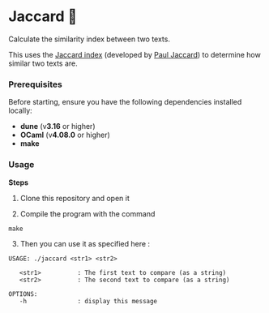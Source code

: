 # Jaccard 🧬

Calculate the similarity index between two texts.

This uses the [Jaccard index](https://en.wikipedia.org/wiki/Jaccard_index) (developed by [Paul Jaccard](https://en.wikipedia.org/wiki/Paul_Jaccard)) to determine how similar two texts are.


### Prerequisites

Before starting, ensure you have the following dependencies installed locally:

- **dune** (v**3.16** or higher)
- **OCaml** (v**4.08.0** or higher)
- **make**

### Usage

**Steps**

1. Clone this repository and open it

2. Compile the program with the command

```
make
```

3. Then you can use it as specified here :

```
USAGE: ./jaccard <str1> <str2>

   <str1>          : The first text to compare (as a string)
   <str2>          : The second text to compare (as a string)

OPTIONS:
   -h              : display this message
```
